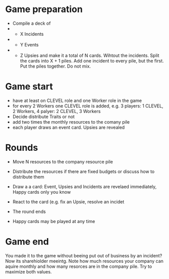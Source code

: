 # Game preparation

* Compile a deck of
* * X Incidents
* * Y Events
* * Z Upsies
and make it a total of N cards. Wihtout the incidents.
Split the cards into X + 1 piles. Add one incident to every pile, but the first. Put the piles together. Do not mix. 


# Game start

* have at least on CLEVEL role and one Worker role in the game
* for every 2 Workers one CLEVEL role is added, e.g. 3 players: 1 CLEVEL, 2 Workers, 4 palyer: 2 CLEVEL, 3 Workers
* Decide distribute Traits or not
* add two times the monthly resources to the comany pile
* each player draws an event card. Upsies are revealed

# Rounds

* Move N resources to the company resource pile
* Distribute the resources if there are fixed budgets or discuss how to distribute them
* Draw a a card: Event, Upsies and Incidents are revelaed immediately, Happy cards only you know
* React to the card (e.g. fix an Upsie, resolve an incidet
* The round ends

* Happy cards may be played at any time

# Game end

You made it to the game without beeing put out of business by an incident? Now its sharehiolder meeintg. Note how much resources your company can
aquire monthly and how many resorces are in the company pile. Try to maximize both values.